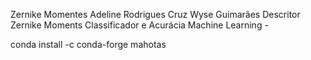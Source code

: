 Zernike Momentes
Adeline Rodrigues Cruz Wyse Guimarães
Descritor Zernike Moments
Classificador e Acurácia
Machine Learning - 

conda install -c conda-forge mahotas
